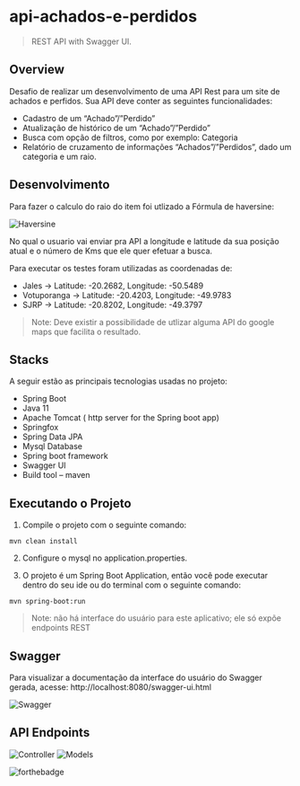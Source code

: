 # api-achados-e-perdidos

> REST API with Swagger UI.

Overview
---
Desafio de realizar um desenvolvimento de uma API Rest para um site de achados e perfidos. Sua API deve conter as seguintes funcionalidades:

- Cadastro de um “Achado”/”Perdido”
- Atualização de histórico de um “Achado”/”Perdido”
- Busca com opção de filtros, como por exemplo: Categoria
- Relatório de cruzamento de informações “Achados”/”Perdidos”, dado um categoria e um raio.

## Desenvolvimento

Para fazer o calculo do raio do item foi utlizado a Fórmula de haversine:

![Haversine](https://wikimedia.org/api/rest_v1/media/math/render/svg/b0b263967261d2ef7ee26b85d6b454db17f9fe27)

No qual o usuario vai enviar pra API a longitude e latitude da sua posição atual e o número de Kms que ele quer efetuar a busca.

Para executar os testes foram utilizadas as coordenadas de:

- Jales -> Latitude: -20.2682, Longitude: -50.5489
- Votuporanga -> Latitude: -20.4203, Longitude: -49.9783
- SJRP -> Latitude: -20.8202, Longitude: -49.3797


> Note: Deve existir a possibilidade de utlizar alguma API do google maps que facilita o resultado.


Stacks
---
A seguir estão as principais tecnologias usadas no projeto:

- Spring Boot
- Java 11
- Apache Tomcat ( http server for the Spring boot app)
- Springfox
- Spring Data JPA
- Mysql Database
- Spring boot framework
- Swagger UI
- Build tool – maven



Executando o Projeto
---

1. Compile o projeto com o seguinte comando:
```
mvn clean install
```
2. Configure o mysql no application.properties.

3. O projeto é um Spring Boot Application, então você pode executar dentro do seu ide ou do terminal com o seguinte comando:

```
mvn spring-boot:run
```


> Note: não há interface do usuário para este aplicativo; ele só expõe endpoints REST


Swagger
---
Para visualizar a documentação da interface do usuário do Swagger gerada, acesse: http://localhost:8080/swagger-ui.html

![Swagger](https://github.com/taylsonmartinez/accurate-software.github.io/blob/main/api/api-docs.png)



API Endpoints
---
![Controller](https://github.com/taylsonmartinez/accurate-software.github.io/blob/main/api/doc_swagger.png)
![Models](https://github.com/taylsonmartinez/accurate-software.github.io/blob/main/api/modelos.png)

![forthebadge](https://forthebadge.com/images/badges/made-with-java.svg)